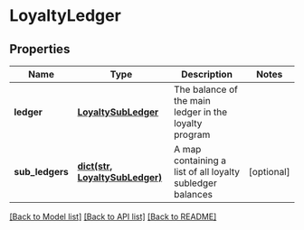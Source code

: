 # LoyaltyLedger

## Properties
Name | Type | Description | Notes
------------ | ------------- | ------------- | -------------
**ledger** | [**LoyaltySubLedger**](LoyaltySubLedger.md) | The balance of the main ledger in the loyalty program | 
**sub_ledgers** | [**dict(str, LoyaltySubLedger)**](LoyaltySubLedger.md) | A map containing a list of all loyalty subledger balances | [optional] 

[[Back to Model list]](../README.md#documentation-for-models) [[Back to API list]](../README.md#documentation-for-api-endpoints) [[Back to README]](../README.md)


